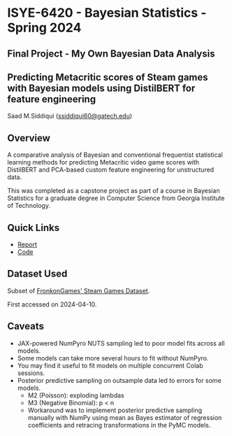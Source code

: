 # ISYE-6420 - Bayesian Statistics - Spring 2024
##  Final Project - My Own Bayesian Data Analysis
## Predicting Metacritic scores of Steam games with Bayesian models using DistilBERT for feature engineering

Saad M.Siddiqui (ssiddiqui60@gatech.edu)

## Overview 
A comparative analysis of Bayesian and conventional frequentist statistical learning methods for predicting Metacritic video game scores with DistilBERT and PCA-based custom feature engineering for unstructured data.

This was completed as a capstone project as part of a course in Bayesian Statistics for a graduate degree in Computer Science from Georgia Institute of Technology.

## Quick Links
- [Report](./isye_6420_project_report_ssiddiqui60.pdf)
- [Code](./isye_6420_project_code_ssiddiqui60.ipynb)

## Dataset Used
Subset of [FronkonGames' Steam Games Dataset](https://huggingface.co/datasets/FronkonGames/steam-games-dataset). 

First accessed on 2024-04-10.

## Caveats
- JAX-powered NumPyro NUTS sampling led to poor model fits across all models.
- Some models can take more several hours to fit without NumPyro. 
- You may find it useful to fit models on multiple concurrent Colab sessions.
- Posterior predictive sampling on outsample data led to errors for some models.
    - M2 (Poisson): exploding lambdas 
    - M3 (Negative Binomial): p < n 
    - Workaround was to implement posterior predictive sampling manually with NumPy using mean as Bayes estimator of regression coefficients and retracing transformations in the PyMC models.
